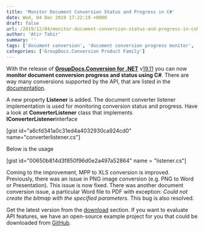 ```yaml
---
title: 'Monitor Document Conversion Status and Progress in C#'
date: Wed, 04 Dec 2019 17:22:19 +0000
draft: false
url: /2019/12/04/monitor-document-conversion-status-and-progress-in-csharp/
author: 'Atir Tahir'
summary: ''
tags: ['document conversion', 'document conversion progress monitor', 'monitor conversion progress in Csharp', 'monitor conversion status']
categories: ['GroupDocs.Conversion Product Family']
---
```


With the release of **[GroupDocs.Conversion for .NET](https://products.groupdocs.com/conversion/net)** v[19.11](https://docs.groupdocs.com/display/conversionnet/GroupDocs.Conversion+for+.NET+19.11+Release+Notes) you can now **monitor document conversion progress and status using C#**. There are way many conversions supported by the API, that are listed in the [documentation](https://docs.groupdocs.com/conversion/net/supported-document-formats/).

A new property **Listener** is added. The document converter listener implementation is used for monitoring conversion status and progress. Have a look at **ConverterListener** class that implements **IConverterListener**interface

\[gist id="a6cfd341a0c31ed4a4032930ca924cd0" name="converterlistener.cs"\]

Below is the usage

\[gist id="00650b814d3f850f96d0e2a497a52864" name = "listener.cs"\]

Coming to the improvement, MPP to XLS conversion is improved. Previously, there was an issue in PNG image conversion (e.g. PNG to Word or Presentation). This issue is now fixed. There was another document conversion issue, a particular Word file to PDF with exception: _Could not create the bitmap with the specified parameters._ This bug is also resolved.

Get the latest version from the [download](https://downloads.groupdocs.com/conversion/net) section. If you want to evaluate API features, we have an open-source example project for you that could be downloaded from [GitHub](https://github.com/groupdocs-conversion/GroupDocs.Conversion-for-.NET).




